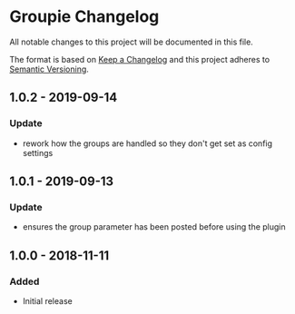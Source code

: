 # Groupie Changelog

All notable changes to this project will be documented in this file.

The format is based on [Keep a Changelog](http://keepachangelog.com/) and this project adheres to [Semantic Versioning](http://semver.org/).

## 1.0.2 - 2019-09-14
### Update
- rework how the groups are handled so they don't get set as config settings

## 1.0.1 - 2019-09-13
### Update
- ensures the group parameter has been posted before using the plugin


## 1.0.0 - 2018-11-11
### Added
- Initial release
